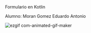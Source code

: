 Formulario en Kotlin

Alumno: Moran Gomez Eduardo Antonio

![ezgif com-animated-gif-maker](https://github.com/user-attachments/assets/3c79a0a1-3716-4244-8208-79e77b0d52b8)
